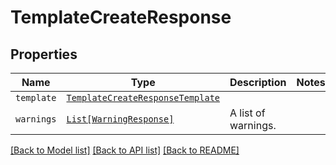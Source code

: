 # TemplateCreateResponse



## Properties
Name | Type | Description | Notes
------------ | ------------- | ------------- | -------------
| `template` | [```TemplateCreateResponseTemplate```](TemplateCreateResponseTemplate.md) |    |  |
| `warnings` | [```List[WarningResponse]```](WarningResponse.md) |  A list of warnings.  |  |

[[Back to Model list]](../README.md#documentation-for-models) [[Back to API list]](../README.md#documentation-for-api-endpoints) [[Back to README]](../README.md)

